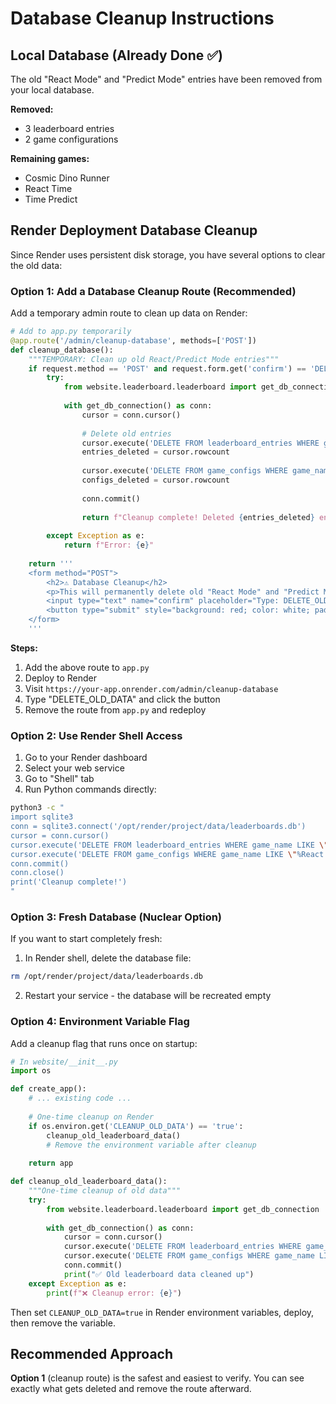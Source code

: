 # Database Cleanup Instructions

## Local Database (Already Done ✅)
The old "React Mode" and "Predict Mode" entries have been removed from your local database.

**Removed:**
- 3 leaderboard entries
- 2 game configurations

**Remaining games:**
- Cosmic Dino Runner
- React Time  
- Time Predict

## Render Deployment Database Cleanup

Since Render uses persistent disk storage, you have several options to clear the old data:

### Option 1: Add a Database Cleanup Route (Recommended)
Add a temporary admin route to clean up data on Render:

```python
# Add to app.py temporarily
@app.route('/admin/cleanup-database', methods=['POST'])
def cleanup_database():
    """TEMPORARY: Clean up old React/Predict Mode entries"""
    if request.method == 'POST' and request.form.get('confirm') == 'DELETE_OLD_DATA':
        try:
            from website.leaderboard.leaderboard import get_db_connection
            
            with get_db_connection() as conn:
                cursor = conn.cursor()
                
                # Delete old entries
                cursor.execute('DELETE FROM leaderboard_entries WHERE game_name LIKE "%React Mode%" OR game_name LIKE "%Predict Mode%"')
                entries_deleted = cursor.rowcount
                
                cursor.execute('DELETE FROM game_configs WHERE game_name LIKE "%React Mode%" OR game_name LIKE "%Predict Mode%"')
                configs_deleted = cursor.rowcount
                
                conn.commit()
                
                return f"Cleanup complete! Deleted {entries_deleted} entries and {configs_deleted} configs."
                
        except Exception as e:
            return f"Error: {e}"
    
    return '''
    <form method="POST">
        <h2>⚠️ Database Cleanup</h2>
        <p>This will permanently delete old "React Mode" and "Predict Mode" entries.</p>
        <input type="text" name="confirm" placeholder="Type: DELETE_OLD_DATA" required>
        <button type="submit" style="background: red; color: white; padding: 10px;">Delete Old Data</button>
    </form>
    '''
```

**Steps:**
1. Add the above route to `app.py`
2. Deploy to Render
3. Visit `https://your-app.onrender.com/admin/cleanup-database`
4. Type "DELETE_OLD_DATA" and click the button
5. Remove the route from `app.py` and redeploy

### Option 2: Use Render Shell Access
1. Go to your Render dashboard
2. Select your web service
3. Go to "Shell" tab
4. Run Python commands directly:

```bash
python3 -c "
import sqlite3
conn = sqlite3.connect('/opt/render/project/data/leaderboards.db')
cursor = conn.cursor()
cursor.execute('DELETE FROM leaderboard_entries WHERE game_name LIKE \"%React Mode%\" OR game_name LIKE \"%Predict Mode%\"')
cursor.execute('DELETE FROM game_configs WHERE game_name LIKE \"%React Mode%\" OR game_name LIKE \"%Predict Mode%\"')
conn.commit()
conn.close()
print('Cleanup complete!')
"
```

### Option 3: Fresh Database (Nuclear Option)
If you want to start completely fresh:

1. In Render shell, delete the database file:
```bash
rm /opt/render/project/data/leaderboards.db
```

2. Restart your service - the database will be recreated empty

### Option 4: Environment Variable Flag
Add a cleanup flag that runs once on startup:

```python
# In website/__init__.py
import os

def create_app():
    # ... existing code ...
    
    # One-time cleanup on Render
    if os.environ.get('CLEANUP_OLD_DATA') == 'true':
        cleanup_old_leaderboard_data()
        # Remove the environment variable after cleanup
    
    return app

def cleanup_old_leaderboard_data():
    """One-time cleanup of old data"""
    try:
        from website.leaderboard.leaderboard import get_db_connection
        
        with get_db_connection() as conn:
            cursor = conn.cursor()
            cursor.execute('DELETE FROM leaderboard_entries WHERE game_name LIKE "%React Mode%" OR game_name LIKE "%Predict Mode%"')
            cursor.execute('DELETE FROM game_configs WHERE game_name LIKE "%React Mode%" OR game_name LIKE "%Predict Mode%"')
            conn.commit()
            print("✅ Old leaderboard data cleaned up")
    except Exception as e:
        print(f"❌ Cleanup error: {e}")
```

Then set `CLEANUP_OLD_DATA=true` in Render environment variables, deploy, then remove the variable.

## Recommended Approach
**Option 1** (cleanup route) is the safest and easiest to verify. You can see exactly what gets deleted and remove the route afterward.